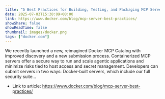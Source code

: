 ```yaml
---
title: "5 Best Practices for Building, Testing, and Packaging MCP Servers"
date: 2025-07-03T15:30:09+00:00
link: https://www.docker.com/blog/mcp-server-best-practices/
showShare: false
showReadTime: false
thumbnail: images/docker.png
tags: ["docker.com"]
---
```

We recently launched a new, reimagined Docker MCP Catalog with improved discovery and a new submission process. Containerized MCP servers offer a secure way to run and scale agentic applications and minimize risks tied to host access and secret management. Developers can submit servers in two ways: Docker-built servers, which include our full security suite...

- Link to article: https://www.docker.com/blog/mcp-server-best-practices/